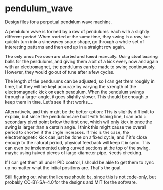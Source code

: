 # pendulum_wave
Design files for a perpetual pendulum wave machine.

A pendulum wave is formed by a row of pendulums, each with a slightly different period. When started at the same time, they swing in a row, but quickly turn into a sinewavey snake shape, go through a whole set of interesting patterns and then end up in a straight row again.

The only ones I've seen are started and tuned manually. Using steel bearing balls for the pendulums, and giving them a bit of a kick every now and again with an electromagnet, the pendulums can be made to swing continuously. However, they would go out of tune after a few cycles.

The length of the pendulums can be adjusted, so I can get them roughly in time, but they will be kept accurate by varying the strength of the electromagnetic kick on each pendulum. When the pendulum swings through a larger angle, it goes slightly slower. This should be enough to keep them in time. Let's see if that works.....

Alternatively, and this might be the better option: This is slightly difficult to explain, but since the pendulums are built with fishing line, I can add a secondary pivot point below the first one, which will only kick in once the swing is larger than a certain angle. I think this might cause the overall period to shorten if the angle increases. If this is the case, the electromagnetic kick can just be done on a fixed cycle, and if it's close enough to the natural period, physical feedback will keep it in sync. This can even be implemented using curved sections at the top of the swing, maybe using halved pieces of large-diameter pipe. Needs checking.

If I can get them all under PID control, I should be able to get them to sync up no matter what the initial positions are. That's the goal.

Still figuring out what the license should be, since this is not code-only, but probably CC-BY-SA-4.0 for the designs and MIT for the software.
